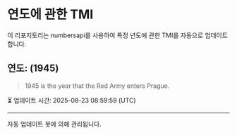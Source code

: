 
# 연도에 관한 TMI

이 리포지토리는 numbersapi를 사용하여 특정 년도에 관한 TMI를 자동으로 업데이트합니다.

## 연도: (1945)
> 1945 is the year that the Red Army enters Prague.

⏳ 업데이트 시간: 2025-08-23 08:59:59 (UTC)

---
자동 업데이트 봇에 의해 관리됩니다.
